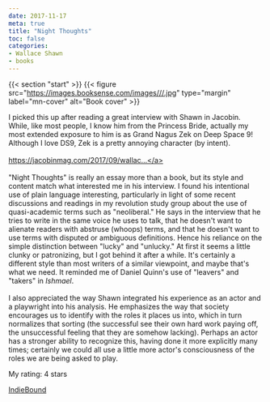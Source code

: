 ```yaml
---
date: 2017-11-17
meta: true
title: "Night Thoughts"
toc: false
categories:
- Wallace Shawn
- books
---
```


{{< section "start" >}}
{{< figure src="https://images.booksense.com/images///.jpg" type="margin" label="mn-cover" alt="Book cover" >}}

I picked this up after reading a great interview with Shawn in Jacobin. While, like most people, I know him from the Princess Bride, actually my most extended exposure to him is as Grand Nagus Zek on Deep Space 9! Although I love DS9, Zek is a pretty annoying character (by intent). <br /><br /><a target="_blank" href="https://jacobinmag.com/2017/09/wallace-shawn-plays-socialist-night-thoughts-culture-hollywood" rel="nofollow noopener">https://jacobinmag.com/2017/09/wallac...</a><br /><br />"Night Thoughts" is really an essay more than a book, but its style and content match what interested me in his interview. I found his intentional use of plain language interesting, particularly in light of some recent discussions and readings in my revolution study group about the use of quasi-academic terms such as "neoliberal." He says in the interview that he tries to write in the same voice he uses to talk, that he doesn't want to alienate readers with abstruse (whoops) terms, and that he doesn't want to use terms with disputed or ambiguous definitions. Hence his reliance on the simple distinction between "lucky" and "unlucky." At first it seems a little clunky or patronizing, but I got behind it after a while. It's certainly a different style than most writers of a similar viewpoint, and maybe that's what we need. It reminded me of Daniel Quinn's use of "leavers" and "takers" in _Ishmael_.<br /><br />I also appreciated the way Shawn integrated his experience as an actor and a playwright into his analysis. He emphasizes the way that society encourages us to identify with the roles it places us into, which in turn normalizes that sorting (the successful see their own hard work paying off, the unsuccessful feeling that they are somehow lacking). Perhaps an actor has a stronger ability to recognize this, having done it more explicitly many times; certainly we could all use a little more actor's consciousness of the roles we are being asked to play.

My rating: 4 stars  

[IndieBound](https://www.indiebound.org/book/)
